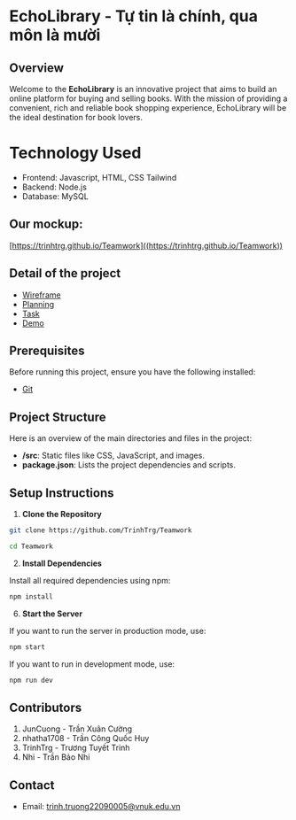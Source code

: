 # EchoLibrary - Tự tin là chính, qua môn là mười

## Overview
Welcome to the **EchoLibrary** is an innovative project that aims to build an online platform for buying and selling books. With the mission of providing a convenient, rich and reliable book shopping experience, EchoLibrary will be the ideal destination for book lovers.

# Technology Used
- Frontend: Javascript, HTML, CSS Tailwind
- Backend: Node.js
- Database: MySQL
## Our mockup: 
[https://trinhtrg.github.io/Teamwork]((https://trinhtrg.github.io/Teamwork))

## Detail of the project
- [Wireframe](/content/Wireframe/READMe.md)
- [Planning](/content/Planning/README.md)
- [Task](/content/Task/READMe.md)
- [Demo](/content/Demo/Bookstore%20(1)%20(1).mp4)


## Prerequisites

Before running this project, ensure you have the following installed:

- [Git](https://git-scm.com/downloads)

## Project Structure

Here is an overview of the main directories and files in the project:
- **/src**: Static files like CSS, JavaScript, and images.
- **package.json**: Lists the project dependencies and scripts.

## Setup Instructions

1. **Clone the Repository**

```bash
git clone https://github.com/TrinhTrg/Teamwork

cd Teamwork

```

2. **Install Dependencies**

Install all required dependencies using npm:

```bash
npm install
```


6. **Start the Server**

If you want to run the server in production mode, use:
```bash
npm start
```

If you want to run in development mode, use:
```bash
npm run dev
```

## Contributors

1. JunCuong - Trần Xuân Cường
2. nhatha1708 - Trần Công Quốc Huy
3. TrinhTrg - Trương Tuyết Trinh
4. Nhi - Trần Bảo Nhi

## Contact
* Email: trinh.truong22090005@vnuk.edu.vn
